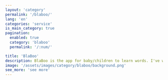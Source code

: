 ```yaml
---
layout: 'category'
permalink: '/blaboo/'
lang: 'en'
categories: 'service'
is_main_category: true
pagination:
  enabled: true
  category: 'blaboo'
  permalink: '/:num/'

title: 'BlaBoo'
description: BlaBoo is the app for baby/children to learn words. I've wrote episodes about when I develop the app with RN(React Native).
image: '/assets/images/category/blaboo/background.png'
see_more: 'see more'
---
```

